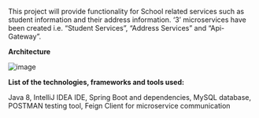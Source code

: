 This project will provide functionality for School related services such as student information and their address information. 
‘3’ microservices have been created i.e. “Student Services”, “Address Services” and “Api-Gateway”.

**Architecture**

![image](https://github.com/user-attachments/assets/f897b811-dd85-4d0a-aa79-fcd0f9cf889f)

**List of the technologies, frameworks and tools used:**

Java 8, 
IntelliJ IDEA IDE, 
Spring Boot and dependencies, 
MySQL database, 
POSTMAN testing tool, 
Feign Client for microservice communication
